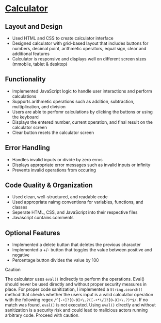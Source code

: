 # [Calculator](https://cperalt.github.io/Calculator/)

## Layout and Design

* Used HTML and CSS to create calculator interface
* Designed calculator with grid-based layout that includes buttons for numbers, decimal point, arithmetic operators, equal sign, clear and additional features
* Calculator is responsive and displays well on different screen sizes (mmobile, tablet & desktop)

## Functionality

* Implemented JavaScript logic to handle user interactions and perform calculations
* Supports arithmetic operations such as addition, subtraction, multiplication, and division
* Users are able to perfomr calculations by clicking the buttons or using the keyboard
* Displays the entered number, current operation, and final result on the calculator screen
* Clear button resets the calculator screen

## Error Handling

* Handles invalid inputs or divide by zero erros
* Displays appropriate error messages such as invalid inputs or infinity
* Prevents invalid operations from occuring

## Code Quality & Organization

* Used clean, well-structured, and readable code 
* Used appropriate naimg conventions for variables, functions, and classes
* Seperate HTML, CSS, and JavaScript into their respective files
* Javascript contains comments

## Optional Features

* Implemented a delete button that deletes the previous character
* Implemented a +/- button that toggles the value between positive and negative
* Percentage button divides the value by 100

> [!CAUTION]
> The calculator uses `eval()` indirectly to perform the operations. Eval() should never be used directly and without proper security measures in place. For proper code sanitization, I implemented a `String.search()` method that checks whether the users input is a valid calculator operation with the following regex `/^[-+]?[0-9]+\.?([-+*\/]?[0-9]+\.?)*$/`. If no match was found, `eval()` is not executed. Using `eval()` directly and without sanitization is a security risk and could lead to malicious actors running arbitrary code. Proceed with caution.
